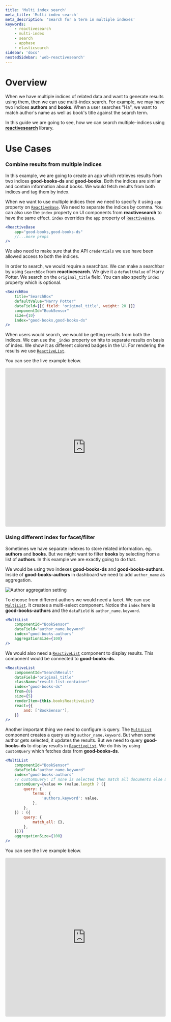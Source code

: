 ```yaml
---
title: 'Multi index search'
meta_title: 'Multi index search'
meta_description: 'Search for a term in multiple indexes'
keywords:
    - reactivesearch
    - multi-index
    - search
    - appbase
    - elasticsearch
sidebar: 'docs'
nestedSidebar: 'web-reactivesearch'
---
```


# Overview
When we have multiple indices of related data and want to generate results using them, then we can use multi-index search. For example, we may have two indices **authors** and **books**. When a user searches "Ha", we want to match author's name as well as book's title against the search term.

In this guide we are going to see, how we can search multiple-indices using [**reactivesearch**](https://github.com/appbaseio/reactivesearch) library.

# Use Cases

### Combine results from multiple indices
In this example, we are going to create an app which retrieves results from two indices **good-books-ds** and **good-books**. Both the indices are similar and contain information about books. We would fetch results from both indices and tag them by index.

When we want to use multiple indices then we need to specify it using `app` property on [`ReactiveBase`](/docs/reactivesearch/v3/overview/reactivebase). We need to separate the indices by comma. You can also use the `index` property on UI components from **reactivesearch** to have the same effect. `index` overrides the `app` property of [`ReactiveBase`](/docs/reactivesearch/v3/overview/reactivebase).


```jsx
<ReactiveBase
    app="good-books,good-books-ds"
    //...more props
/>
```

We also need to make sure that the API `credentials` we use have been allowed access to both the indices. 

In order to search, we would require a searchbar. We can make a searchbar by using `SearchBox` from **reactivesearch**. We give it a `defaultValue` of Harry Potter. We search on the `original_title` field. You can also specify `index` property which is optional. 
```jsx
<SearchBox
    title="SearchBox"
    defaultValue="Harry Potter"
    dataField={[{ field: 'original_title', weight: 20 }]}
    componentId="BookSensor"
    size={10}
    index="good-books,good-books-ds"
/>
```

When users would search, we would be getting results from both the indices. We can use the `_index` property on hits to separate results on basis of index. We show it as different colored badges in the UI. For rendering the results we use [`ReactiveList`](/docs/reactivesearch/v3/result/reactivelist).

You can see the live example below.
<iframe src="https://codesandbox.io/embed/github/savvyshah/reactivesearch/tree/docs-multi-index/packages/web/examples/MultiIndexSearch?fontsize=14&hidenavigation=1&view=preview" title="autocomplete-example" allow="geolocation; microphone; camera; midi; vr; accelerometer; gyroscope; payment; ambient-light-sensor; encrypted-media; usb" style="width:100%; height:500px; border:0; border-radius: 4px; overflow:hidden;" sandbox="allow-modals allow-forms allow-popups allow-scripts allow-same-origin"></iframe>

### Using different index for facet/filter
Sometimes we have separate indexes to store related information. eg. **authors** and **books**. But we might want to filter **books** by selecting from a list of **authors**. In this example we are exactly going to do that.

We would be using two indexes **good-books-ds** and **good-books-authors**. Inside of **good-books-authors** in dashboard we need to add `author_name` as aggregation.

![Author aggregation setting](/images/concepts/author-aggregation-setting.png)

To choose from different authors we would need a facet. We can use [`MultiList`](/docs/reactivesearch/v3/list/multilist). It creates a multi-select component. Notice the `index` here is **good-books-authors** and the `dataField` is `author_name.keyword`.
```jsx
<MultiList
    componentId="BookSensor"
    dataField="author_name.keyword"
    index="good-books-authors"
    aggregationSize={100}
/>
```

We would also need a [`ReactiveList`](/docs/reactivesearch/v3/result/reactivelist) component to display results. This component would be connected to **good-books-ds**.
```jsx
<ReactiveList
    componentId="SearchResult"
    dataField="original_title"
    className="result-list-container"
    index="good-books-ds"
    from={0}
    size={5}
    renderItem={this.booksReactiveList}
    react={{
        and: ['BookSensor'],
    }}
/>
```

Another important thing we need to configure is query. The [`MultiList`](/docs/reactivesearch/v3/list/multilist) component creates a query using `author_name.keyword`. But when some author gets selected, it updates the results. But we need to query **good-books-ds** to display results in [`ReactiveList`](/docs/reactivesearch/v3/result/reactivelist). We do this by using `customQuery` which fetches data from **good-books-ds**.
```jsx
<MultiList
    componentId="BookSensor"
    dataField="author_name.keyword"
    index="good-books-authors"
    // customQuery: If none is selected then match all documents else match selected
    customQuery={value => (value.length ? ({
        query: {
            terms: {
                'authors.keyword': value,
            },
        },
    }) : ({
        query: {
            match_all: {},
        },
    }))}
    aggregationSize={100}
/>
```

You can see the live example below.
<iframe src="https://codesandbox.io/embed/github/savvyshah/reactivesearch/tree/docs-multi-index/packages/web/examples/MultiIndexFacet?fontsize=14&hidenavigation=1&view=preview" title="autocomplete-example" allow="geolocation; microphone; camera; midi; vr; accelerometer; gyroscope; payment; ambient-light-sensor; encrypted-media; usb" style="width:100%; height:500px; border:0; border-radius: 4px; overflow:hidden;" sandbox="allow-modals allow-forms allow-popups allow-scripts allow-same-origin"></iframe>
